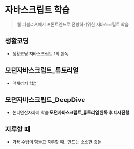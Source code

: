 # 자바스크립트 학습
> 웹 퍼블리셔에서 프론트엔드로 전향하기위한 자바스크립트 학습
## 생활코딩
* 생활코딩 자바스크립트 1회 완독
## 모던자바스크립트_튜토리얼
* 객체까지 학습
## 모던자바스크립트_DeepDive
* 논리연산자까지 학습
__모던자바스크립트_튜토리얼 완독 후 다시진행__
## 지루할 때
* 가끔 수업이 힘들고 지루할 때.. 만드는 소소한 것들



    
